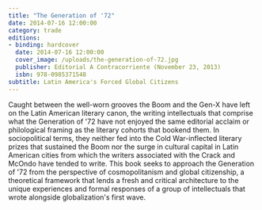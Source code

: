 ```yaml
---
title: "The Generation of '72"
date: 2014-07-16 12:00:00
category: trade
editions:
- binding: hardcover
  date: 2014-07-16 12:00:00
  cover_image: /uploads/the-generation-of-72.jpg
  publisher: Editorial A Contracorriente (November 23, 2013)
  isbn: 978-0985371548
subtitle: Latin America's Forced Global Citizens
---
```

Caught between the well-worn grooves the Boom and the Gen-X have left on the Latin American literary canon, the writing intellectuals that comprise what the Generation of '72 have not enjoyed the same editorial acclaim or philological framing as the literary cohorts that bookend them. In sociopolitical terms, they neither fed into the Cold War-inflected literary prizes that sustained the Boom nor the surge in cultural capital in Latin American cities from which the writers associated with the Crack and McOndo have tended to write. This book seeks to approach the Generation of '72 from the perspective of cosmopolitanism and global citizenship, a theoretical framework that lends a fresh and critical architecture to the unique experiences and formal responses of a group of intellectuals that wrote alongside globalization's first wave.
